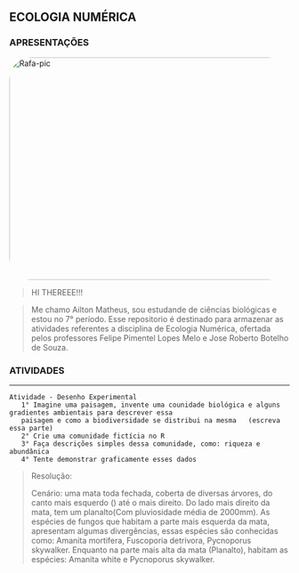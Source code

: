 ## ECOLOGIA NUMÉRICA


### APRESENTAÇÕES
<img align="center" alt="Rafa-pic" height="400" width="1100" style="border-radius:40px;" src="https://media0.giphy.com/media/Nx0rz3jtxtEre/giphy.gif?cid=790b761128bf2c363fccb8c2657ce046565eea51baa99096&rid=giphy.gif&ct=g">



> HI THEREEE!!!

> Me chamo Ailton Matheus, sou estudande de ciências biológicas e estou no 7° período. Esse repositorio é destinado para armazenar as atividades referentes a disciplina de Ecologia Numérica, ofertada pelos professores Felipe Pimentel Lopes Melo e Jose Roberto Botelho de Souza.




### ATIVIDADES
________________________________________________________________
```
Atividade - Desenho Experimental
   1° Imagine uma paisagem, invente uma counidade biológica e alguns gradientes ambientais para descrever essa 
   paisagem e como a biodiversidade se distribui na mesma   (escreva essa parte)
   2° Crie uma comunidade fictícia no R
   3° Faça descrições simples dessa comunidade, como: riqueza e abundânica
   4° Tente demonstrar graficamente esses dados
```

> Resolução:
> 
> Cenário: uma mata toda fechada, coberta de diversas árvores, do canto mais esquerdo () até o mais direito. Do lado mais direito da mata, tem um planalto(Com pluviosidade média de 2000mm). As espécies de fungos que habitam a parte mais esquerda da mata, apresentam algumas divergências, essas espécies são conhecidas como: Amanita mortifera, Fuscoporia detrivora, Pycnoporus skywalker. Enquanto na parte mais alta da mata (Planalto), habitam as espécies: Amanita white e Pycnoporus skywalker.

